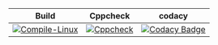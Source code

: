 

|Build|Cppcheck|codacy|
|:--:|:--:|:--:|
|[![Compile-Linux](https://github.com/man36725/embedded_project/actions/workflows/Compile.yml/badge.svg)](https://github.com/man36725/embedded_project/actions/workflows/Compile.yml)|[![Cppcheck](https://github.com/man36725/embedded_project/actions/workflows/CodeQuality.yml/badge.svg)](https://github.com/man36725/embedded_project/actions/workflows/CodeQuality.yml)|[![Codacy Badge](https://app.codacy.com/project/badge/Grade/606c32484c8c4b2db2335463014f26ea)](https://www.codacy.com/gh/man36725/embedded_project/dashboard?utm_source=github.com&amp;utm_medium=referral&amp;utm_content=man36725/embedded_project&amp;utm_campaign=Badge_Grade) 
